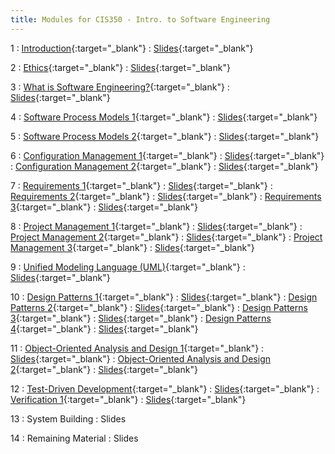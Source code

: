 ```yaml
---
title: Modules for CIS350 - Intro. to Software Engineering
---
```


1
: [Introduction](../assets/slides/CIS350-1-Introduction.pdf){:target="\_blank"}
  : [Slides](../assets/slides/CIS350-1-Introduction.pdf){:target="\_blank"}

2
: [Ethics](../assets/slides/CIS350-2-Ethics.pdf){:target="\_blank"}
  : [Slides](../assets/slides/CIS350-2-Ethics.pdf){:target="\_blank"}


3
: [What is Software Engineering?](../assets/slides/CIS350-3-What_is_SE.pdf){:target="\_blank"}
  : [Slides](../assets/slides/CIS350-3-What_is_SE.pdf){:target="\_blank"}

4
: [Software Process Models 1](../assets/slides/CIS350-4-Process_Models_1.pdf){:target="\_blank"}
  : [Slides](../assets/slides/CIS350-4-Process_Models_1.pdf){:target="\_blank"}

5
: [Software Process Models 2](../assets/slides/CIS350-5-Process_Models_2.pdf){:target="\_blank"}
  : [Slides](../assets/slides/CIS350-5-Process_Models_2.pdf){:target="\_blank"}

6
: [Configuration Management 1](../assets/slides/CIS350-6-Configuration_Management_1.pdf){:target="\_blank"}
  : [Slides](../assets/slides/CIS350-6-Configuration_Management_1.pdf){:target="\_blank"}
: [Configuration Management 2](../assets/slides/CIS350-7-Configuration_Management_2.pdf){:target="\_blank"}
  : [Slides](../assets/slides/CIS350-7-Configuration_Management_2.pdf){:target="\_blank"}

7
: [Requirements 1](../assets/slides/CIS350-8-Requirements_1.pdf){:target="\_blank"}
  : [Slides](../assets/slides/CIS350-8-Requirements_1.pdf){:target="\_blank"}
: [Requirements 2](../assets/slides/CIS350-9-Requirements_2.pdf){:target="\_blank"}
  : [Slides](../assets/slides/CIS350-9-Requirements_2.pdf){:target="\_blank"}
: [Requirements 3](../assets/slides/CIS350-10-Requirements_3.pdf){:target="\_blank"}
  : [Slides](../assets/slides/CIS350-10-Requirements_3.pdf){:target="\_blank"}

8
: [Project Management 1](../assets/slides/CIS350-11-Project_Management_and_Planning_1.pdf){:target="\_blank"}
  : [Slides](../assets/slides/CIS350-11-Project_Management_and_Planning_1.pdf){:target="\_blank"}
: [Project Management 2](../assets/slides/CIS350-12-Project_Management_and_Planning_2.pdf){:target="\_blank"}
  : [Slides](../assets/slides/CIS350-12-Project_Management_and_Planning_2.pdf){:target="\_blank"}
: [Project Management 3](../assets/slides/CIS350-13-Project_Management_and_Planning_3.pdf){:target="\_blank"}
  : [Slides](../assets/slides/CIS350-13-Project_Management_and_Planning_3.pdf){:target="\_blank"}

9
: [Unified Modeling Language (UML)](../assets/slides/CIS350-14-UML.pdf){:target="\_blank"}
  : [Slides](../assets/slides/CIS350-14-UML.pdf){:target="\_blank"}

10
: [Design Patterns 1](../assets/slides/CIS350-15-Design-Patterns-1.pdf){:target="\_blank"}
  : [Slides](../assets/slides/CIS350-15-Design-Patterns-1.pdf){:target="\_blank"}
: [Design Patterns 2](../assets/slides/CIS350-16-Design-Patterns-2.pdf){:target="\_blank"}
  : [Slides](../assets/slides/CIS350-16-Design-Patterns-2.pdf){:target="\_blank"}
: [Design Patterns 3](../assets/slides/CIS350-17-Design-Patterns-3.pdf){:target="\_blank"}
  : [Slides](../assets/slides/CIS350-17-Design-Patterns-3.pdf){:target="\_blank"}
: [Design Patterns 4](../assets/slides/CIS350-18-Design-Patterns-4.pdf){:target="\_blank"}
  : [Slides](../assets/slides/CIS350-18-Design-Patterns-4.pdf){:target="\_blank"}

11
: [Object-Oriented Analysis and Design 1](../assets/slides/CIS350-19-OOP-OOD-OOA-1.pdf){:target="\_blank"}
  : [Slides](../assets/slides/CIS350-19-OOP-OOD-OOA-1.pdf){:target="\_blank"}
: [Object-Oriented Analysis and Design 2](../assets/slides/CIS350-20-OOP-OOD-OOA-2.pdf){:target="\_blank"}
  : [Slides](../assets/slides/CIS350-20-OOP-OOD-OOA-2.pdf){:target="\_blank"}

12
: [Test-Driven Development](../assets/slides/CIS350-21-Test-driven-Development){:target="\_blank"}
  : [Slides](../assets/slides/CIS350-21-Test-driven-Development){:target="\_blank"}
: [Verification 1](../assets/slides/CIS350-22-Verification-1.pdf){:target="\_blank"}
  : [Slides](../assets/slides/CIS350-22-Verification-1.pdf){:target="\_blank"}

13
: System Building
  : Slides

14
: Remaining Material
  : Slides
